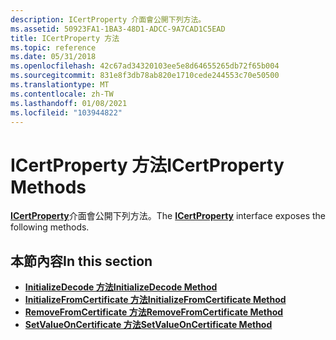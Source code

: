 ```yaml
---
description: ICertProperty 介面會公開下列方法。
ms.assetid: 50923FA1-1BA3-48D1-ADCC-9A7CAD1C5EAD
title: ICertProperty 方法
ms.topic: reference
ms.date: 05/31/2018
ms.openlocfilehash: 42c67ad34320103ee5e8d64655265db72f65b004
ms.sourcegitcommit: 831e8f3db78ab820e1710cede244553c70e50500
ms.translationtype: MT
ms.contentlocale: zh-TW
ms.lasthandoff: 01/08/2021
ms.locfileid: "103944822"
---
```

# <a name="icertproperty-methods"></a><span data-ttu-id="4a0cf-103">ICertProperty 方法</span><span class="sxs-lookup"><span data-stu-id="4a0cf-103">ICertProperty Methods</span></span>

<span data-ttu-id="4a0cf-104">[**ICertProperty**](/windows/desktop/api/CertEnroll/nn-certenroll-icertproperty)介面會公開下列方法。</span><span class="sxs-lookup"><span data-stu-id="4a0cf-104">The [**ICertProperty**](/windows/desktop/api/CertEnroll/nn-certenroll-icertproperty) interface exposes the following methods.</span></span>

## <a name="in-this-section"></a><span data-ttu-id="4a0cf-105">本節內容</span><span class="sxs-lookup"><span data-stu-id="4a0cf-105">In this section</span></span>

-   [<span data-ttu-id="4a0cf-106">**InitializeDecode 方法**</span><span class="sxs-lookup"><span data-stu-id="4a0cf-106">**InitializeDecode Method**</span></span>](/windows/desktop/api/CertEnroll/nf-certenroll-icertproperty-initializedecode)
-   [<span data-ttu-id="4a0cf-107">**InitializeFromCertificate 方法**</span><span class="sxs-lookup"><span data-stu-id="4a0cf-107">**InitializeFromCertificate Method**</span></span>](/windows/desktop/api/CertEnroll/nf-certenroll-icertproperty-initializefromcertificate)
-   [<span data-ttu-id="4a0cf-108">**RemoveFromCertificate 方法**</span><span class="sxs-lookup"><span data-stu-id="4a0cf-108">**RemoveFromCertificate Method**</span></span>](/windows/desktop/api/CertEnroll/nf-certenroll-icertproperty-removefromcertificate)
-   [<span data-ttu-id="4a0cf-109">**SetValueOnCertificate 方法**</span><span class="sxs-lookup"><span data-stu-id="4a0cf-109">**SetValueOnCertificate Method**</span></span>](/windows/desktop/api/CertEnroll/nf-certenroll-icertproperty-setvalueoncertificate)

 

 



